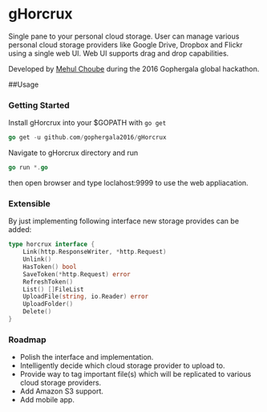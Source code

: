 # gHorcrux

Single pane to your personal cloud storage. User can manage various personal cloud storage providers like Google Drive, Dropbox and Flickr using a single web UI. Web UI supports drag and drop capabilities.

Developed by [Mehul Choube](https://github.com/mchoube) during the 2016 Gophergala global hackathon.

##Usage

### Getting Started
Install gHorcrux into your $GOPATH with `go get`
```Go
go get -u github.com/gophergala2016/gHorcrux
```
Navigate to gHorcrux directory and run  
```Go
go run *.go 
```
then open browser and type loclahost:9999 to use the web appliacation.

### Extensible
By just implementing following interface new storage provides can be added:
```Go
type horcrux interface {
	Link(http.ResponseWriter, *http.Request)
	Unlink()
	HasToken() bool
	SaveToken(*http.Request) error
	RefreshToken()
	List() []FileList
	UploadFile(string, io.Reader) error
	UploadFolder()
	Delete()
}
```

### Roadmap
- Polish the interface and implementation.
- Intelligently decide which cloud storage provider to upload to.
- Provide way to tag important file(s) which will be replicated to various cloud storage providers.
- Add Amazon S3 support.
- Add mobile app.
